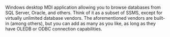 Windows desktop MDI application allowing you to browse databases from SQL Server, Oracle, and others.  Think of it
as a subset of SSMS, except for virtually unlimited database vendors.  The aforementioned vendors are built-in
(among others), but you can add as many as you like, as long as they have OLEDB or ODBC connection capabilities.
